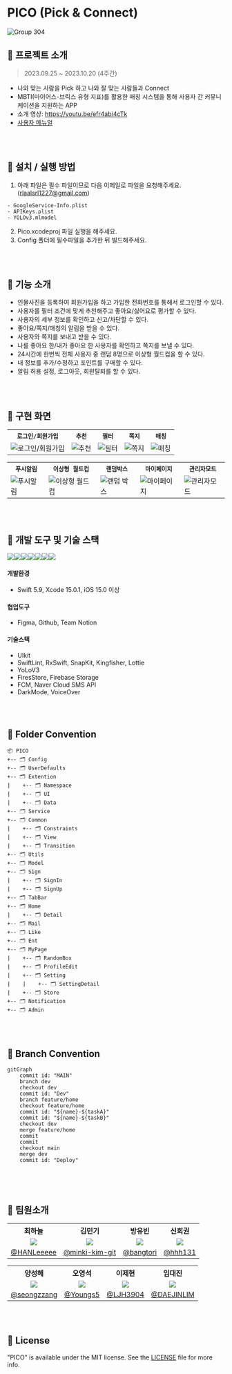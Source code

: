 # PICO (Pick & Connect)



![Group 304](https://github.com/APP-iOS2/final-pico/assets/74815957/57fd632c-5cf2-4d61-87f2-328d1505fa1f)




## 📌 프로젝트 소개
> 2023.09.25 ~ 2023.10.20 (4주간) <br/>
- 나와 맞는 사람을 Pick 하고 나와 잘 맞는 사람들과 Connect
- MBTI(마이어스-브릭스 유형 지표)를 활용한 매칭 시스템을 통해 사용자 간 커뮤니케이션을 지원하는 APP
- 소개 영상: https://youtu.be/efr4abi4cTk
- [사용자 메뉴얼](사용자메뉴얼.pdf)


<br/><br/>

  
## 📌 설치 / 실행 방법
1. 아래 파일은 필수 파일이므로 다음 이메일로 파일을 요청해주세요. (rlaalsrl1227@gmail.com)  
```
- GoogleService-Info.plist
- APIKeys.plist
- YOLOv3.mlmodel
```
2. Pico.xcodeproj 파일 실행을 해주세요.
3. Config 폴더에 필수파일을 추가한 뒤 빌드해주세요.



<br/><br/>


## 📌 기능 소개
- 인물사진을 등록하여 회원가입을 하고 가입한 전화번호를 통해서 로그인할 수 있다.
- 사용자를 필터 조건에 맞게 추천해주고 좋아요/싫어요로 평가할 수 있다.
- 사용자의 세부 정보를 확인하고 신고/차단할 수 있다.
- 좋아요/쪽지/매칭의 알림을 받을 수 있다.
- 사용자와 쪽지를 보내고 받을 수 있다.
- 나를 좋아요 한/내가 좋아요 한 사용자를 확인하고 쪽지를 보낼 수 있다.
- 24시간에 한번씩 전체 사용자 중 랜덤 8명으로 이상형 월드컵을 할 수 있다.
- 내 정보를 추가/수정하고 포인트를 구매할 수 있다.
- 알림 허용 설정, 로그아웃, 회원탈퇴를 할 수 있다.

<br/><br/>

## 📌 구현 화면

<table align="center">
  <tr>
    <th><code>로그인/회원가입</code></th>
    <th><code>추천</code></th>
    <th><code>필터</code></th>
    <th><code>쪽지</code></th>
    <th><code>매칭<code></th>
  </tr>
  <tr>
    <td><img src="https://github.com/APPSCHOOL3-iOS/final-pico/assets/74815957/c402b4d6-050b-46e1-a4af-0981154d535b" alt="로그인/회원가입">
    <td><img src="https://github.com/APPSCHOOL3-iOS/final-pico/assets/74815957/977abc0d-d191-401e-9275-a3cae9570507" alt="추천"></td>
    <td><img src="https://github.com/APPSCHOOL3-iOS/final-pico/assets/74815957/638dc583-a316-4260-9ed1-ef7628058a16" alt="필터"></td>
    <td><img src="https://github.com/APPSCHOOL3-iOS/final-pico/assets/74815957/74cf1685-a164-487e-830f-81c86cd47105" alt="쪽지"></td>
    <td><img src="https://github.com/APPSCHOOL3-iOS/final-pico/assets/74815957/7844f42d-72e0-420e-8fef-451bbbd9aeb8" alt="매칭"></td>
  </tr>
</table>

<table align="center">
  <tr>
    <th><code>푸시알림</code></th>
    <th><code>이상형 월드컵</code></th>
    <th><code>랜덤박스</code></th>
    <th><code>마이페이지</code></th>
    <th><code>관리자모드</code></th>
  </tr>
  <tr>
    <td><img src="https://github.com/APPSCHOOL3-iOS/final-pico/assets/74815957/7d29cd39-08db-4f5a-8f3f-73e992fbe283" alt="푸시알림"></td>
    <td><img src="https://github.com/APPSCHOOL3-iOS/final-pico/assets/74815957/0e38165c-3af2-44bd-a513-fd7ef5dcbe8d" alt="이상형 월드컵">
    <td><img src="https://github.com/APPSCHOOL3-iOS/final-pico/assets/74815957/01dd72ef-36c8-4884-b85f-db40de8f4aa9" alt="랜덤 박스"></td>
    <td><img src="https://github.com/APPSCHOOL3-iOS/final-pico/assets/74815957/9b523030-f26f-4b17-8c27-157dc081c605" alt="마이페이지"></td>
    <td><img src="https://github.com/APPSCHOOL3-iOS/final-pico/assets/74815957/ec10939b-c811-4b58-ab04-707eda519e43" alt="관리자모드"></td>
  </tr>
</table>

<br/><br/>


## 📌 개발 도구 및 기술 스택
<img src="https://img.shields.io/badge/swift-F05138?style=for-the-badge&logo=swift&logoColor=white"><img src="https://img.shields.io/badge/xcode-147EFB?style=for-the-badge&logo=xcode&logoColor=white"><img src="https://img.shields.io/badge/figma-F24E1E?style=for-the-badge&logo=figma&logoColor=white"><img src="https://img.shields.io/badge/github-181717?style=for-the-badge&logo=github&logoColor=white"><img src="https://img.shields.io/badge/Notion-000000?style=for-the-badge&logo=notion&logoColor=black"><img src="https://img.shields.io/badge/UIKit-2396F3?style=for-the-badge&logo=UIKit&logoColor=white"><img src="https://img.shields.io/badge/firebase-FFCA28?style=for-the-badge&logo=firebase&logoColor=white">
#### 개발환경
- Swift 5.9, Xcode 15.0.1, iOS 15.0 이상
#### 협업도구
- Figma, Github, Team Notion
#### 기술스택
- UIkit
- SwiftLint, RxSwift, SnapKit, Kingfisher, Lottie
- YoLoV3
- FiresStore, Firebase Storage
- FCM, Naver Cloud SMS API
- DarkMode, VoiceOver


<br/><br/>


## 📌 Folder Convention
```
📦 PICO
+-- 🗂 Config
+-- 🗂 UserDefaults 
+-- 🗂 Extention 
|    +-- 🗂 Namespace
|    +-- 🗂 UI
|    +-- 🗂 Data
+-- 🗂 Service
+-- 🗂 Common
|    +-- 🗂 Constraints
|    +-- 🗂 View
|    +-- 🗂 Transition
+-- 🗂 Utils 
+-- 🗂 Model 
+-- 🗂 Sign 
|    +-- 🗂 SignIn
|    +-- 🗂 SignUp
+-- 🗂 TabBar
+-- 🗂 Home
|    +-- 🗂 Detail 
+-- 🗂 Mail
+-- 🗂 Like
+-- 🗂 Ent
+-- 🗂 MyPage
|    +-- 🗂 RandomBox
|    +-- 🗂 ProfileEdit
|    +-- 🗂 Setting
|    |    +-- 🗂 SettingDetail
|    +-- 🗂 Store
+-- 🗂 Notification
+-- 🗂 Admin
```

<br/><br/>

## 📌 Branch Convention
```mermaid
gitGraph
    commit id: "MAIN"
    branch dev
    checkout dev
    commit id: "Dev"
    branch feature/home
    checkout feature/home
    commit id: "${name}-${taskA}"
    commit id: "${name}-${taskB}"
    checkout dev
    merge feature/home
    commit
    commit
    checkout main
    merge dev
    commit id: "Deploy"
    
```

<br/><br/>


## 📌 팀원소개
<table align="center">
  <tr align="center">
    <th>최하늘</th>
    <th>김민기</th>
    <th>방유빈</th>
    <th>신희권</th>
  </tr>
  <tr align="center">
    <td><img src="https://avatars.githubusercontent.com/u/74815957?v=4"></td>
    <td><img src="https://avatars.githubusercontent.com/u/79855248?v=4"></td>
    <td><img src="https://avatars.githubusercontent.com/u/58802345?v=4"></td>
    <td><img src="https://avatars.githubusercontent.com/u/55128158?v=4"></td>
  </tr>
  <tr align="center">
    <td><a href="https://github.com/HANLeeeee">@HANLeeeee</a></td>
    <td><a href="https://github.com/minki-kim-git">@minki-kim-git</a></td>
    <td><a href="https://github.com/bangtori">@bangtori</a></td>
    <td><a href="https://github.com/hhh131">@hhh131</a></td>
  </tr>
</table>

<table align="center">
  <tr align="center">
    <th>양성혜</th>
    <th>오영석</th>
    <th>이제현</th>
    <th>임대진</th>
  </tr>
  <tr align="center">
    <td><img src="https://avatars.githubusercontent.com/u/87599027?v=4"></td>
    <td><img src="https://avatars.githubusercontent.com/u/82360640?v=4"></td>
    <td><img src="https://avatars.githubusercontent.com/u/104299722?v=4"></td>
    <td><img src="https://avatars.githubusercontent.com/u/115560272?v=4"></td>
  </tr>
  <tr align="center">
    <td><a href="https://github.com/seongzzang">@seongzzang</a></td>
    <td><a href="https://github.com/Youngs5">@Youngs5</a></td>
    <td><a href="https://github.com/LJH3904">@LJH3904</a></td>
    <td><a href="https://github.com/DAEJINLIM">@DAEJINLIM</a></td>
  </tr>
</table>


<br/><br/>


## 📌 License
"PICO" is available under the MIT license. See the [LICENSE](LICENSE) file for more info.
